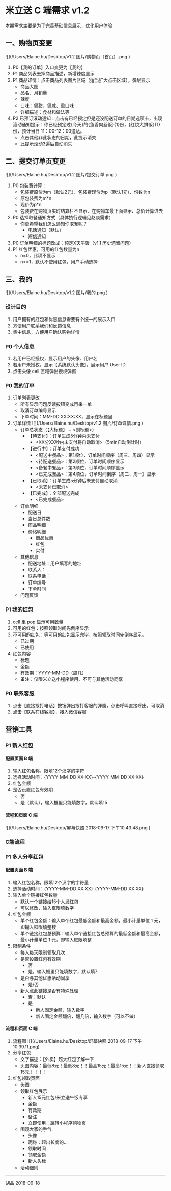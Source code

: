 # 米立送 C 端需求 v1.2

本期需求主要是为了完善基础信息展示，优化用户体验

## 一、购物页变更
![](/Users/Elaine.hu/Desktop/v1.2 图片/购物页（首页）.png
)

1. P0【我的订单】入口变更为【我的】
2. P1 商品列表去掉商品描述，新增辣度显示
3. P1 商品详情：点击商品列表图片区域（适当扩大点击区域），弹层显示
	* 商品大图
	* 品名、月销量
	* 辣度
	* 口味：偏甜、偏咸、重口味
	* 详细描述：食材和做法等
4. P2 已预订滚动通知：点击有已经预定但是还没配送订单的日期选项卡，出现滚动通知提示：你已经预定过{今天}的{鱼香肉丝饭}{1}份，{红烧大排饭}{1}份，预计当日 11：00-12：00送达。	
	* 点击其他非此状态的日期，此提示消失
	* 此提示滚动3遍后自动消失 
	
## 二、提交订单页变更
![](/Users/Elaine.hu/Desktop/v1.2 图片/提交订单.png
)

1. P0 包装费计算：
	* 包装费原价为m（默认2元）、包装费现价为p（默认1元）、份数为n
	* 原包装费为m*n
	* 现价为p*n
	* 包装费在购物页实时结算栏不显示、在购物车最下面显示、总价计算进去
2. P0 选择取餐通知方式（具体执行逻辑见赵燚需求）
	* 你更希望我们怎么通知你取餐呢？
		* 电话通知（默认）
		* 短信通知
3. P0 订单明细的标题改成：预定X天午饭（v1.1 历史遗留问题）
4. P1 红包优惠，可用的红包数量为n
	* n=0，此项不显示
	* n>=1，默认不使用红包，用户手动选择
	
## 三、我的
![](/Users/Elaine.hu/Desktop/v1.2 图片/我的.png
)

### 设计目的
1. 用户拥有的红包和优惠信息需要有个统一的展示入口
2. 方便用户联系我们和反馈信息
3. 集中信息，方便用户确认购物详情

### P0 个人信息
1. 若用户已经授权，显示用户的头像、用户名
2. 若用户未授权，显示【系统默认头像】，展示用户 User ID
3. 点击头像 cell 区域弹出授权弹窗

### P0 我的订单
1. 订单列表更改
	* 所有显示问题反馈按钮变成再来一单
	* 取消订单编号显示
	* 下单时间：MM-DD XX:XX:XX，显示在标题里
2. 订单详情
![](/Users/Elaine.hu/Desktop/v1.2 图片/订单详情.png
)
	* 订单总状态（【大标题】 + <副标题>）
		* 【待支付】：订单生成5分钟内未支付
			* <XX分XX秒内未支付将自动取消>（5min自动倒计时）
		* 【进行中】：订单支付成功
			* <配送中餐品>：第1顺位，订单时间顺序（周三、周四）显示
			* <待配送餐品>：第2顺位，订单时间顺序显示
			* <备餐中餐品>：第3顺位，订单时间顺序显示
			* <已完成餐品>：第4顺位，订单时间倒序（周二、周一）显示
		* 【已取消】：订单生成5分钟后未支付自动取消
			* <未支付已取消>
		* 【已完成】：全部配送完成
			* <已完成餐品>
	* 订单明细
		* 配送日 
		* 当日总件数
		* 商品明细
		* 价格明细
			* 商品优惠
			* 红包
			* 实付
	* 其他信息
		* 配送地址：用户填写的地址
		* 联系人：
		* 联系电话：
		* 订单编号
		* 下单时间
	* 问题反馈

### P1 我的红包
1. cell 里 pop 显示可用数量
2. 可用的红包：按照领取时间先倒序显示
3. 不可用的红包：等可用的红包显示完毕，按照领取时间先倒序显示。
	* 已过期
	* 已使用
4. 红包内容
	* 标题
	* 金额
	* 有效期：YYYY-MM-DD（周几）
	* 备注：仅限米立送小程序使用、不可与其他活动同享

### P0 联系客服

1.	点击【直接拨打电话】按钮弹出拨打客服的弹窗，点击呼叫直接呼出，可取消
2. 点击【联系在线客服】，接入微信客服

## 营销工具
### P1 新人红包
#### 配置页面 B 端
1. 输入红包名称，限填12个汉字的字符
2. 选择活动时间：{YYYY-MM-DD XX:XX}-{YYYY-MM-DD XX:XX}
3. 红包金额
4. 是否设置红包有效期
	* 否
	* 是（默认），输入框里只能填数字，默认填15
	
#### 流程和页面 C 端
![](/Users/Elaine.hu/Desktop/屏幕快照 2018-09-17 下午10.43.48.png
)

### C端流程
### P1 多人分享红包
#### 配置页面 B 端
1. 输入红包名称，限填12个汉字的字符量
2. 选择活动时间：{YYYY-MM-DD XX:XX}-{YYYY-MM-DD XX:XX}
3. 输入单个链接红包数量
	* 默认一个链接给15个人发红包
	* 可以修改，输入框限填数字
4. 红包金额
	* 单个红包金额：输入单个红包最低金额和最高金额，最小计量单位 1 元，即输入框限填整数
	* 单个链接红包总预算：输入单个链接红包总预算的最低金额和最高金额，最小计量单位 1 元，即输入框限填整
5. 限制条件
	* 每人每天限制领取几次
	* 是否设置红包有效期
		* 否
		* 是，输入框里只能填数字，默认填7
	* 是否与其他优惠活动同享
		* 是/否	
	* 新人点此链接是否有特殊处理
		* 否：默认
		* 是
			* 新人固定金额，输入数字
			* 新人固定金额翻倍，翻几倍，输入数字（可以不做）

#### 流程和页面 C 端
1. 流程图
![](/Users/Elaine.hu/Desktop/屏幕快照 2018-09-17 下午10.39.11.png)
2. 分享红包
	* 文字描述：【外卖】超大红包了解一下
	* 头图内容：最低8元！最低8元！！最高15元！最高15元！！新人直接领取15元！！！！
3. 红包领取页面
	* 头图
	* 领取红包展示
		* 新人15元红包/米立送午饭专享
		* 金额
		* 有效期
		* 备注
		* 立即使用：跳转小程序购物页
	* 围观大家的手气
		* 头像
		* 昵称：超出长度的…
		* 领取时间
		* 领取金额
		* 新人头标
	* 活动细则
		
---------------------------------------------------------------------
胡晶 2018-09-18

